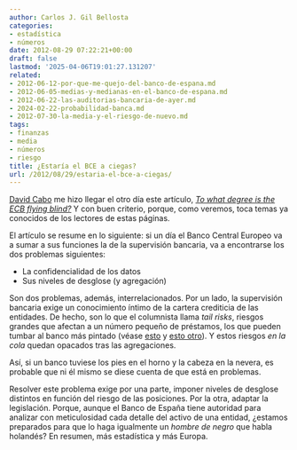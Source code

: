 ```yaml
---
author: Carlos J. Gil Bellosta
categories:
- estadística
- números
date: 2012-08-29 07:22:21+00:00
draft: false
lastmod: '2025-04-06T19:01:27.131207'
related:
- 2012-06-12-por-que-me-quejo-del-banco-de-espana.md
- 2012-06-05-medias-y-medianas-en-el-banco-de-espana.md
- 2012-06-22-las-auditorias-bancaria-de-ayer.md
- 2024-02-22-probabilidad-banca.md
- 2012-07-30-la-media-y-el-riesgo-de-nuevo.md
tags:
- finanzas
- media
- números
- riesgo
title: ¿Estaría el BCE a ciegas?
url: /2012/08/29/estaria-el-bce-a-ciegas/
---
```


[David Cabo](https://twitter.com/dcabo) me hizo llegar el otro día este artículo, _[To what degree is the ECB flying blind?](http://ftalphaville.ft.com/blog/2012/08/07/1109211/to-what-degree-is-the-ecb-flying-blind/)_ Y con buen criterio, porque, como veremos, toca temas ya conocidos de los lectores de estas páginas.

El artículo se resume en lo siguiente: si un día el Banco Central Europeo va a sumar a sus funciones la de la supervisión bancaria, va a encontrarse los dos problemas siguientes:

* La confidencialidad de los datos
* Sus niveles de desglose (y agregación)

Son dos problemas, además, interrelacionados. Por un lado, la supervisión bancaria exige un conocimiento íntimo de la cartera crediticia de las entidades. De hecho, son lo que el columnista llama _tail risks_, riesgos grandes que afectan a un número pequeño de préstamos, los que pueden tumbar al banco más pintado (véase [esto](http://www.datanalytics.com/2012/06/12/por-que-me-quejo-del-banco-de-espana/) y [esto otro](http://www.datanalytics.com/2012/06/22/las-auditorias-bancaria-de-ayer/)). Y estos riesgos _en la cola_ quedan opacados tras las agregaciones.

Así, si un banco tuviese los pies en el horno y la cabeza en la nevera, es probable que ni él mismo se diese cuenta de que está en problemas.

Resolver este problema exige por una parte, imponer niveles de desglose distintos en función del riesgo de las posiciones. Por la otra, adaptar la legislación. Porque, aunque el Banco de España tiene autoridad para analizar con meticulosidad cada detalle del activo de una entidad, ¿estamos preparados para que lo haga igualmente un _hombre de negro_ que habla holandés? En resumen, más estadística y más Europa.